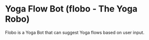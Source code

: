 # Yoga Flow Bot (flobo - The Yoga Robo)

Flobo is a Yoga Bot that can suggest Yoga flows based on user input.